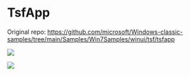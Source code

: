 # TsfApp

Original repo: <https://github.com/microsoft/Windows-classic-samples/tree/main/Samples/Win7Samples/winui/tsf/tsfapp>

![](https://i.postimg.cc/7P0p9yRN/image.png)

![](https://i.postimg.cc/cL42dtLD/image.png)
